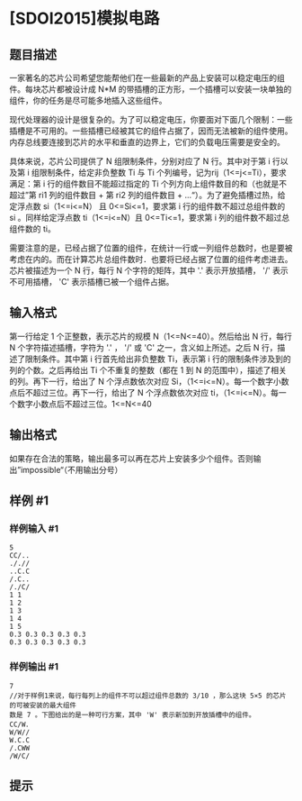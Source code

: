 # [SDOI2015]模拟电路

## 题目描述

一家著名的芯片公司希望您能帮他们在一些最新的产品上安装可以稳定电压的组件。每块芯片都被设计成 N\*M 的带插槽的正方形，一个插槽可以安装一块单独的组件，你的任务是尽可能多地插入这些组件。

现代处理器的设计是很复杂的。为了可以稳定电压，你要面对下面几个限制：一些插槽是不可用的。一些插槽已经被其它的组件占据了，因而无法被新的组件使用。内存总线要连接到芯片的水平和垂直的边界上，它们的负载电压需要是安全的。

具体来说，芯片公司提供了 N 组限制条件，分别对应了 N 行。其中对于第 i 行以及第 i 组限制条件，给定非负整数 Ti 与 Ti 个列编号，记为rij（1<=j<=Ti），要求满足：第 i 行的组件数目不能超过指定的 Ti 个列方向上组件数目的和（也就是不超过”第 ri1 列的组件数目 + 第 ri2 列的组件数目 + ...“）。为了避免插槽过热，给定浮点数 si（1<=i<=N） 且 0<=Si<=1，要求第 i 行的组件数不超过总组件数的 si 。同样给定浮点数 ti（1<=i<=N）且 0<=Ti<=1，要求第 i 列的组件数不超过总组件数的 ti。

需要注意的是，已经占据了位置的组件，在统计一行或一列组件总数时，也是要被考虑在内的。而在计算芯片总组件数时．也要将已经占据了位置的组件考虑进去。芯片被描述为一个 N 行，每行 N 个字符的矩阵，其中 '.' 表示开放插槽， '/' 表示不可用插槽， 'C' 表示插槽已被一个组件占据。


## 输入格式

第一行给定 1 个正整数，表示芯片的规模 N（1<=N<=40）。然后给出 N 行，每行 N 个字符描述插槽，字符为 '.' ， '/' 或 'C' 之一，含义如上所述。之后 N 行，描述了限制条件。其中第 i 行首先给出非负整数 Ti，表示第 i 行的限制条件涉及到的列的个数。之后再给出 Ti 个不重复的整数（都在 1 到 N 的范围中），描述了相关的列。再下一行，给出了 N 个浮点数依次对应 Si，（1<=i<=N）。每一个数字小数点后不超过三位。再下一行，给出了 N 个浮点数依次对应 ti，（1<=i<=N）。每一个数字小数点后不超过三位。1<=N<=40


## 输出格式

如果存在合法的策略，输出最多可以再在芯片上安装多少个组件。否则输出”impossible“（不用输出分号）


## 样例 #1

### 样例输入 #1
```
5
CC/..
././/
..C.C
/.C..
/./C/
1 1
1 2
1 3
1 4
1 5
0.3 0.3 0.3 0.3 0.3
0.3 0.3 0.3 0.3 0.3
```

### 样例输出 #1

```
7
//对于样例1来说，每行每列上的组件不可以超过组件总数的 3/10 ，那么这块 5×5 的芯片的可被安装的最大组件
数是 7 。下图给出的是一种可行方案，其中 'W' 表示新加到开放插槽中的组件。
CC/W．
W/W//
W.C.C
/.CWW
/W/C/
```

## 提示


